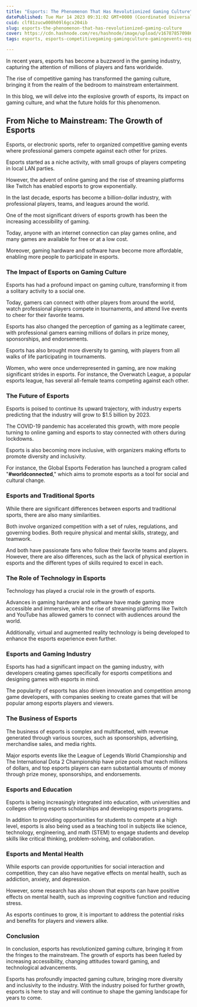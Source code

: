 ```yaml
---
title: "Esports: The Phenomenon That Has Revolutionized Gaming Culture"
datePublished: Tue Mar 14 2023 09:31:02 GMT+0000 (Coordinated Universal Time)
cuid: clf81zucw000h09l6gcx204ib
slug: esports-the-phenomenon-that-has-revolutionized-gaming-culture
cover: https://cdn.hashnode.com/res/hashnode/image/upload/v1678785709867/88d3d1c6-a4c6-4688-abcb-3b048fdc3784.jpeg
tags: esports, esports-competitivegaming-gamingculture-gamingevents-esportscommunity, competitivegaming, gamingculture, gamingevents

---
```


In recent years, esports has become a buzzword in the gaming industry, capturing the attention of millions of players and fans worldwide.

The rise of competitive gaming has transformed the gaming culture, bringing it from the realm of the bedroom to mainstream entertainment.

In this blog, we will delve into the explosive growth of esports, its impact on gaming culture, and what the future holds for this phenomenon.

## From Niche to Mainstream: The Growth of Esports

Esports, or electronic sports, refer to organized competitive gaming events where professional gamers compete against each other for prizes.

Esports started as a niche activity, with small groups of players competing in local LAN parties.

However, the advent of online gaming and the rise of streaming platforms like Twitch has enabled esports to grow exponentially.

In the last decade, esports has become a billion-dollar industry, with professional players, teams, and leagues around the world.

One of the most significant drivers of esports growth has been the increasing accessibility of gaming.

Today, anyone with an internet connection can play games online, and many games are available for free or at a low cost.

Moreover, gaming hardware and software have become more affordable, enabling more people to participate in esports.

### The Impact of Esports on Gaming Culture

Esports has had a profound impact on gaming culture, transforming it from a solitary activity to a social one.

Today, gamers can connect with other players from around the world, watch professional players compete in tournaments, and attend live events to cheer for their favorite teams.

Esports has also changed the perception of gaming as a legitimate career, with professional gamers earning millions of dollars in prize money, sponsorships, and endorsements.

Esports has also brought more diversity to gaming, with players from all walks of life participating in tournaments.

Women, who were once underrepresented in gaming, are now making significant strides in esports. For instance, the Overwatch League, a popular esports league, has several all-female teams competing against each other.

### The Future of Esports

Esports is poised to continue its upward trajectory, with industry experts predicting that the industry will grow to $1.5 billion by 2023.

The COVID-19 pandemic has accelerated this growth, with more people turning to online gaming and esports to stay connected with others during lockdowns.

Esports is also becoming more inclusive, with organizers making efforts to promote diversity and inclusivity.

For instance, the Global Esports Federation has launched a program called "**#worldconnected**," which aims to promote esports as a tool for social and cultural change.

### Esports and Traditional Sports

While there are significant differences between esports and traditional sports, there are also many similarities.

Both involve organized competition with a set of rules, regulations, and governing bodies. Both require physical and mental skills, strategy, and teamwork.

And both have passionate fans who follow their favorite teams and players. However, there are also differences, such as the lack of physical exertion in esports and the different types of skills required to excel in each.

### The Role of Technology in Esports

Technology has played a crucial role in the growth of esports.

Advances in gaming hardware and software have made gaming more accessible and immersive, while the rise of streaming platforms like Twitch and YouTube has allowed gamers to connect with audiences around the world.

Additionally, virtual and augmented reality technology is being developed to enhance the esports experience even further.

### Esports and Gaming Industry

Esports has had a significant impact on the gaming industry, with developers creating games specifically for esports competitions and designing games with esports in mind.

The popularity of esports has also driven innovation and competition among game developers, with companies seeking to create games that will be popular among esports players and viewers.

### The Business of Esports

The business of esports is complex and multifaceted, with revenue generated through various sources, such as sponsorships, advertising, merchandise sales, and media rights.

Major esports events like the League of Legends World Championship and The International Dota 2 Championship have prize pools that reach millions of dollars, and top esports players can earn substantial amounts of money through prize money, sponsorships, and endorsements.

### Esports and Education

Esports is being increasingly integrated into education, with universities and colleges offering esports scholarships and developing esports programs.

In addition to providing opportunities for students to compete at a high level, esports is also being used as a teaching tool in subjects like science, technology, engineering, and math (STEM) to engage students and develop skills like critical thinking, problem-solving, and collaboration.

### Esports and Mental Health

While esports can provide opportunities for social interaction and competition, they can also have negative effects on mental health, such as addiction, anxiety, and depression.

However, some research has also shown that esports can have positive effects on mental health, such as improving cognitive function and reducing stress.

As esports continues to grow, it is important to address the potential risks and benefits for players and viewers alike.

### Conclusion

In conclusion, esports has revolutionized gaming culture, bringing it from the fringes to the mainstream. The growth of esports has been fueled by increasing accessibility, changing attitudes toward gaming, and technological advancements.

Esports has profoundly impacted gaming culture, bringing more diversity and inclusivity to the industry. With the industry poised for further growth, esports is here to stay and will continue to shape the gaming landscape for years to come.